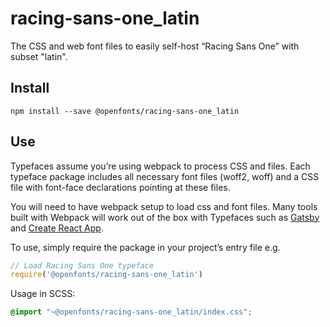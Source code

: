 
# racing-sans-one_latin

The CSS and web font files to easily self-host “Racing Sans One” with subset "latin".

## Install

`npm install --save @openfonts/racing-sans-one_latin`

## Use

Typefaces assume you’re using webpack to process CSS and files. Each typeface
package includes all necessary font files (woff2, woff) and a CSS file with
font-face declarations pointing at these files.

You will need to have webpack setup to load css and font files. Many tools built
with Webpack will work out of the box with Typefaces such as [Gatsby](https://github.com/gatsbyjs/gatsby)
and [Create React App](https://github.com/facebookincubator/create-react-app).

To use, simply require the package in your project’s entry file e.g.

```javascript
// Load Racing Sans One typeface
require('@openfonts/racing-sans-one_latin')
```

Usage in SCSS:
```scss
@import "~@openfonts/racing-sans-one_latin/index.css";
```
